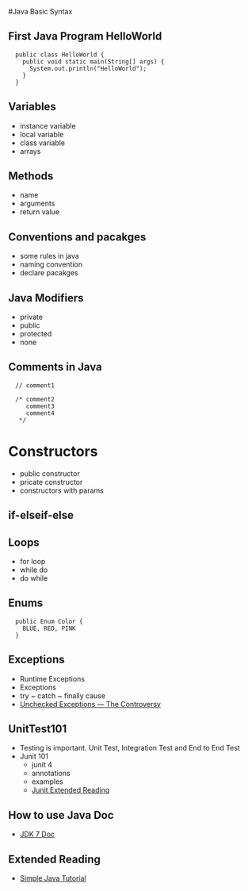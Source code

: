 #Java Basic Syntax

## First Java Program HelloWorld
```
  public class HelloWorld {
    public void static main(String[] args) {
      System.out.println("HelloWorld");
    }
  }
```

## Variables
  - instance variable
  - local variable
  - class variable
  - arrays

## Methods
  - name
  - arguments
  - return value

## Conventions and pacakges
  - some rules in java
  - naming convention
  - declare pacakges

## Java Modifiers
  - private
  - public
  - protected
  - none

## Comments in Java
  ```
    // comment1
  ```
  ```
    /* comment2
       comment3
       comment4
     */
  ```
# Constructors
  - public constructor
  - pricate constructor
  - constructors with params

## if-elseif-else

## Loops
  - for loop
  - while do
  - do while

##

## Enums
  ```
    public Enum Color {
      BLUE, RED, PINK
    }
  ```

## Exceptions
  - Runtime Exceptions
  - Exceptions
  - try ~ catch ~ finally cause
  - [Unchecked Exceptions — The Controversy](https://docs.oracle.com/javase/tutorial/essential/exceptions/runtime.html)

## UnitTest101
  - Testing is important. Unit Test, Integration Test and End to End Test
  - Junit 101
      - junit 4
      - annotations
      - examples
      - [Junit Extended Reading](http://www.tutorialspoint.com/junit/index.htm)

## How to use Java Doc
  - [JDK 7 Doc](http://docs.oracle.com/javase/7/docs/api/java/util/Set.html)


## Extended Reading
  - [Simple Java Tutorial](http://www.tutorialspoint.com/java/java_tutorial.pdf)